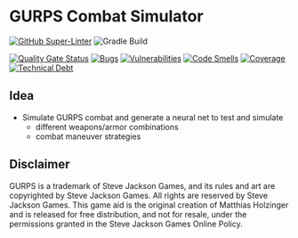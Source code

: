 # GURPS Combat Simulator

[![GitHub Super-Linter](https://github.com/yolgie/GurpsCombatSimulator/workflows/Github%20Super%20Linter/badge.svg?branch=main)](https://github.com/marketplace/actions/super-linter)
![Gradle Build](https://github.com/yolgie/GurpsCombatSimulator/workflows/Gradle%20Build/badge.svg?branch=main)

[![Quality Gate Status](https://sonarcloud.io/api/project_badges/measure?project=GurpsCombatSimulator&metric=alert_status)](https://sonarcloud.io/dashboard?id=GurpsCombatSimulator)
[![Bugs](https://sonarcloud.io/api/project_badges/measure?project=GurpsCombatSimulator&metric=bugs)](https://sonarcloud.io/dashboard?id=GurpsCombatSimulator)
[![Vulnerabilities](https://sonarcloud.io/api/project_badges/measure?project=GurpsCombatSimulator&metric=vulnerabilities)](https://sonarcloud.io/dashboard?id=GurpsCombatSimulator)
[![Code Smells](https://sonarcloud.io/api/project_badges/measure?project=GurpsCombatSimulator&metric=code_smells)](https://sonarcloud.io/dashboard?id=GurpsCombatSimulator)
[![Coverage](https://sonarcloud.io/api/project_badges/measure?project=GurpsCombatSimulator&metric=coverage)](https://sonarcloud.io/dashboard?id=GurpsCombatSimulator)
[![Technical Debt](https://sonarcloud.io/api/project_badges/measure?project=GurpsCombatSimulator&metric=sqale_index)](https://sonarcloud.io/dashboard?id=GurpsCombatSimulator)  

## Idea
* Simulate GURPS combat and generate a neural net to test and simulate
  * different weapons/armor combinations
  * combat maneuver strategies

## Disclaimer
GURPS is a trademark of Steve Jackson Games, and its rules and art are copyrighted by Steve Jackson Games. All rights are reserved by Steve Jackson Games. This game aid is the original creation of Matthias Holzinger and is released for free distribution, and not for resale, under the permissions granted in the Steve Jackson Games Online Policy.
